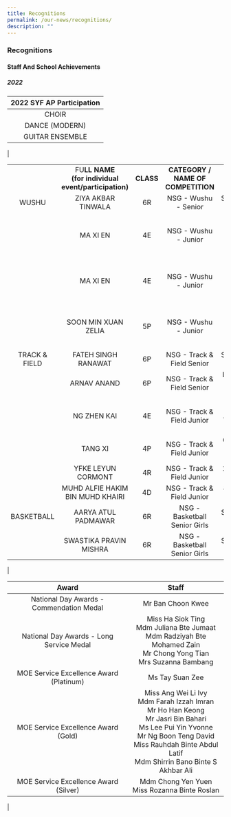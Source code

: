 ```yaml
---
title: Recognitions
permalink: /our-news/recognitions/
description: ""
---
```

### **Recognitions**
#### **Staff And School Achievements**
##### **2022**

| 2022 SYF AP Participation |
|:---:|
| CHOIR |
| DANCE (MODERN) |
| GUITAR ENSEMBLE |
|

|  |  |  |  |  |
|:---:|:---:|:---:|:---:|:---:|
|  | FU**LL NAME<br>(for individual event/participation)** | **CLASS** | **CATEGORY / NAME OF COMPETITION** | **AWARD** |
| WUSHU | ZIYA AKBAR TINWALA | 6R | NSG - Wushu - Senior | Sportmanship Award |
|  | MA XI EN | 4E | NSG - Wushu - Junior | 3 - Duan Nanquan - 17th (National Standing) |
|  | MA XI EN | 4E | NSG - Wushu - Junior | 4 - Duan Broadsword - 21th (National Standing) |
|  | SOON MIN XUAN ZELIA | 5P | NSG - Wushu - Junior | 4 - Duan Cudgel - 21th (National Standing) |
| TRACK & FIELD | FATEH SINGH RANAWAT | 6P | NSG - Track & Field Senior | Sportmanship Award |
|  | ARNAV ANAND | 6P | NSG - Track & Field Senior | Long Jump - 4th in National |
|  | NG ZHEN KAI | 4E | NSG - Track & Field Junior | Overhand Beanbag Throw - 2nd in National |
|  | TANG XI | 4P | NSG - Track & Field Junior | 60m Hurdles - 8th in National |
|  | YFKE LEYUN CORMONT | 4R | NSG - Track & Field Junior | 1000m - 4th in National |
|  | MUHD ALFIE HAKIM BIN MUHD KHAIRI | 4D | NSG - Track & Field Junior | 80m - 4th in National |
| BASKETBALL | AARYA ATUL PADMAWAR | 6R | NSG - Basketball Senior Girls | Sportmanship Award |
|  | SWASTIKA PRAVIN MISHRA | 6R | NSG - Basketball Senior Girls | Sportmanship Award |
|

| Award | Staff |
|:---:|:---:|
| National Day Awards - Commendation Medal | Mr Ban Choon Kwee |
| National Day Awards - Long Service Medal | Miss Ha Siok Ting<br>Mdm Juliana Bte Jumaat<br>Mdm Radziyah Bte Mohamed Zain<br>Mr Chong Yong Tian<br>Mrs Suzanna Bambang |
| MOE Service Excellence Award (Platinum) | Ms Tay Suan Zee |
| MOE Service Excellence Award (Gold) | Miss Ang Wei Li Ivy<br>Mdm Farah Izzah Imran<br>Mr Ho Han Keong<br>Mr Jasri Bin Bahari<br>Ms Lee Pui Yin Yvonne<br>Mr Ng Boon Teng David<br>Miss Rauhdah Binte Abdul Latif<br>Mdm Shirrin Bano Binte S Akhbar Ali |
| MOE Service Excellence Award (Silver) | Mdm Chong Yen Yuen<br>Miss Rozanna Binte Roslan |
|